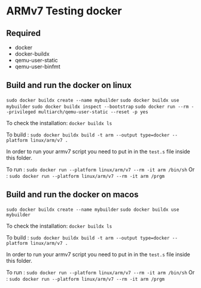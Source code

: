 # ARMv7 Testing docker

## Required

- docker
- docker-buildx
- qemu-user-static
- qemu-user-binfmt

## Build and run the docker on linux

`sudo docker buildx create --name mybuilder`
`sudo docker buildx use mybuilder`
`sudo docker buildx inspect --bootstrap`
`sudo docker run --rm --privileged multiarch/qemu-user-static --reset -p yes`

To check the installation: `docker buildx ls`

To build : `sudo docker buildx build -t arm --output type=docker --platform linux/arm/v7 .`

In order to run your armv7 script you need to put in in the `test.s` file inside this folder.

To run : `sudo docker run --platform linux/arm/v7 --rm -it arm /bin/sh`
Or : `sudo docker run --platform linux/arm/v7 --rm -it arm /prgm`

## Build and run the docker on macos

`sudo docker buildx create --name mybuilder`
`sudo docker buildx use mybuilder`

To check the installation: `docker buildx ls`

To build : `sudo docker buildx build -t arm --output type=docker --platform linux/arm/v7 .`

In order to run your armv7 script you need to put in in the `test.s` file inside this folder.

To run : `sudo docker run --platform linux/arm/v7 --rm -it arm /bin/sh`
Or : `sudo docker run --platform linux/arm/v7 --rm -it arm /prgm`
